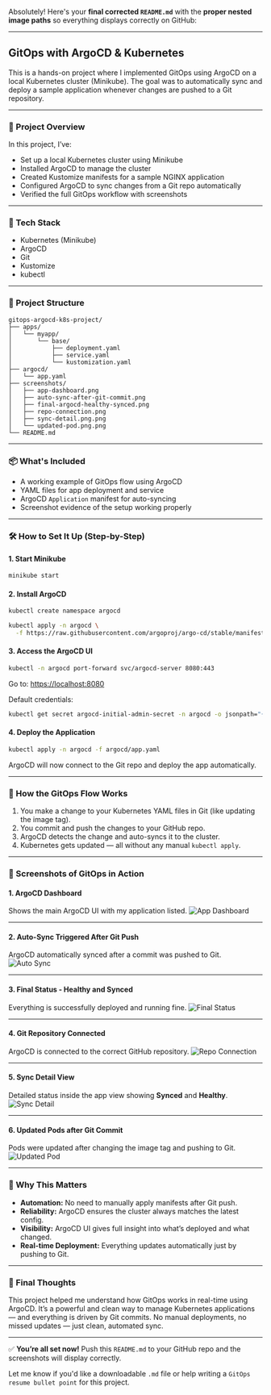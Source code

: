 Absolutely! Here's your **final corrected `README.md`** with the **proper nested image paths** so everything displays correctly on GitHub:

---

## GitOps with ArgoCD & Kubernetes

This is a hands-on project where I implemented GitOps using ArgoCD on a local Kubernetes cluster (Minikube). The goal was to automatically sync and deploy a sample application whenever changes are pushed to a Git repository.

---

### 🚀 Project Overview

In this project, I’ve:

* Set up a local Kubernetes cluster using Minikube
* Installed ArgoCD to manage the cluster
* Created Kustomize manifests for a sample NGINX application
* Configured ArgoCD to sync changes from a Git repo automatically
* Verified the full GitOps workflow with screenshots

---

### 🧰 Tech Stack

* Kubernetes (Minikube)
* ArgoCD
* Git
* Kustomize
* kubectl

---

### 📁 Project Structure

```
gitops-argocd-k8s-project/
├── apps/
│   └── myapp/
│       └── base/
│           ├── deployment.yaml
│           ├── service.yaml
│           └── kustomization.yaml
├── argocd/
│   └── app.yaml
├── screenshots/
│   ├── app-dashboard.png
│   ├── auto-sync-after-git-commit.png
│   ├── final-argocd-healthy-synced.png
│   ├── repo-connection.png
│   ├── sync-detail.png.png
│   └── updated-pod.png.png
└── README.md
```

---

### 📦 What's Included

* A working example of GitOps flow using ArgoCD
* YAML files for app deployment and service
* ArgoCD `Application` manifest for auto-syncing
* Screenshot evidence of the setup working properly

---

### 🛠️ How to Set It Up (Step-by-Step)

#### 1. Start Minikube

```bash
minikube start
```

#### 2. Install ArgoCD

```bash
kubectl create namespace argocd

kubectl apply -n argocd \
  -f https://raw.githubusercontent.com/argoproj/argo-cd/stable/manifests/install.yaml
```

#### 3. Access the ArgoCD UI

```bash
kubectl -n argocd port-forward svc/argocd-server 8080:443
```

Go to: [https://localhost:8080](https://localhost:8080)

Default credentials:

```bash
kubectl get secret argocd-initial-admin-secret -n argocd -o jsonpath="{.data.password}" | base64 -d
```

#### 4. Deploy the Application

```bash
kubectl apply -n argocd -f argocd/app.yaml
```

ArgoCD will now connect to the Git repo and deploy the app automatically.

---

### 🔁 How the GitOps Flow Works

1. You make a change to your Kubernetes YAML files in Git (like updating the image tag).
2. You commit and push the changes to your GitHub repo.
3. ArgoCD detects the change and auto-syncs it to the cluster.
4. Kubernetes gets updated — all without any manual `kubectl apply`.

---

### 📸 Screenshots of GitOps in Action

#### 1. ArgoCD Dashboard

Shows the main ArgoCD UI with my application listed.
![App Dashboard](gitops-argocd-k8s-project/screenshots/app-dashboard.png)

---

#### 2. Auto-Sync Triggered After Git Push

ArgoCD automatically synced after a commit was pushed to Git.
![Auto Sync](gitops-argocd-k8s-project/screenshots/auto-sync-after-git-commit.png)

---

#### 3. Final Status - Healthy and Synced

Everything is successfully deployed and running fine.
![Final Status](gitops-argocd-k8s-project/screenshots/final-argocd-healthy-synced.png)

---

#### 4. Git Repository Connected

ArgoCD is connected to the correct GitHub repository.
![Repo Connection](gitops-argocd-k8s-project/screenshots/repo-connection.png)

---

#### 5. Sync Detail View

Detailed status inside the app view showing **Synced** and **Healthy**.
![Sync Detail](gitops-argocd-k8s-project/screenshots/sync-detail.png)

---

#### 6. Updated Pods after Git Commit

Pods were updated after changing the image tag and pushing to Git.
![Updated Pod](gitops-argocd-k8s-project/screenshots/updated-pod.png)

---

### 🎯 Why This Matters

* **Automation:** No need to manually apply manifests after Git push.
* **Reliability:** ArgoCD ensures the cluster always matches the latest config.
* **Visibility:** ArgoCD UI gives full insight into what’s deployed and what changed.
* **Real-time Deployment:** Everything updates automatically just by pushing to Git.

---

### 🧠 Final Thoughts

This project helped me understand how GitOps works in real-time using ArgoCD.
It’s a powerful and clean way to manage Kubernetes applications — and everything is driven by Git commits.
No manual deployments, no missed updates — just clean, automated sync.

---

✅ **You’re all set now!** Push this `README.md` to your GitHub repo and the screenshots will display correctly.

Let me know if you'd like a downloadable `.md` file or help writing a `GitOps resume bullet point` for this project.
